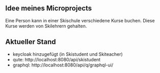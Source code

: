 ## Idee meines Microprojects

Eine Person kann in einer Skischule verschiedene Kurse buchen.
Diese Kurse werden von Skilehrern gehalten.

## Aktueller Stand

- keycloak hinzugefügt (in Skistudent und Skiteacher)
- qute: http://localhost:8080/api/skistudent
- graphql: http://localhost:8080/api/q/graphql-ui/
